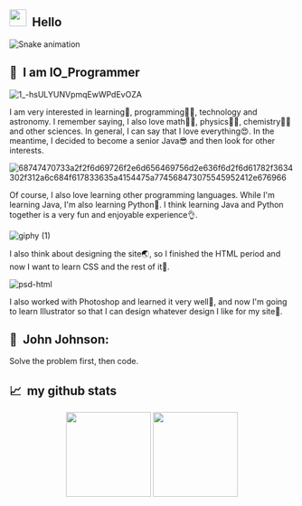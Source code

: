 <h2> <img src="https://user-images.githubusercontent.com/42378118/110234147-e3259600-7f4e-11eb-95be-0c4047144dea.gif" width="30"> &nbsp;Hello</h2>

![Snake animation](https://github.com/J-IOProgrammer/J-IOProgrammer/blob/output/github-contribution-grid-snake.svg)

<h2> 👩‍ &nbsp;I am IO_Programmer<br/></h2>

![1_-hsULYUNVpmqEwWPdEvOZA](https://user-images.githubusercontent.com/109272757/183892235-15c4ed73-e840-404c-95f9-cf9f00c31c86.gif)

I am very interested in learning🤩, programming👩‍💻, technology and astronomy. I remember saying, I also love math👩‍🏫, physics🙋‍♀️, chemistry👩‍🔬 and other sciences. In general, I can say that I love everything😍. In the meantime, I decided to become a senior Java😎 and then look for other interests.

![68747470733a2f2f6d69726f2e6d656469756d2e636f6d2f6d61782f3634302f312a6c684f617833635a4154475a774568473075545952412e676966](https://user-images.githubusercontent.com/109272757/195141489-3a85a9df-cf97-4504-af69-25e3dd307df6.gif)

Of course, I also love learning other programming languages. While I'm learning Java, I'm also learning Python🐍. I think learning Java and Python together is a very fun and enjoyable experience👌.

![giphy (1)](https://user-images.githubusercontent.com/109272757/195142623-71f72b91-9d1c-4efe-ab20-e2a0a9491244.gif)

I also think about designing the site🌏, so I finished the HTML period and now I want to learn CSS and the rest of it🏁.

![psd-html](https://user-images.githubusercontent.com/109272757/183893347-63824477-3970-4d61-8a73-1bef579af8a2.jpg)

I also worked with Photoshop and learned it very well👩, and now I'm going to learn Illustrator so that I can design whatever design I like for my site🎉.

<h2> 🏁 &nbsp;John Johnson:</h2>

Solve the problem first, then code.

<h2> 📈 &nbsp;my github stats</h2>

<div align="center">
  <img height="150px" src="https://github-readme-stats.vercel.app/api?username=J-IOProgrammer&show_icons=true&theme=highcontrast" />
  <img height="150px" src="https://github-readme-stats.vercel.app/api/top-langs/?username=J-IOProgrammer&hide=html&layout=compact&theme=highcontrast" />
 </div>
